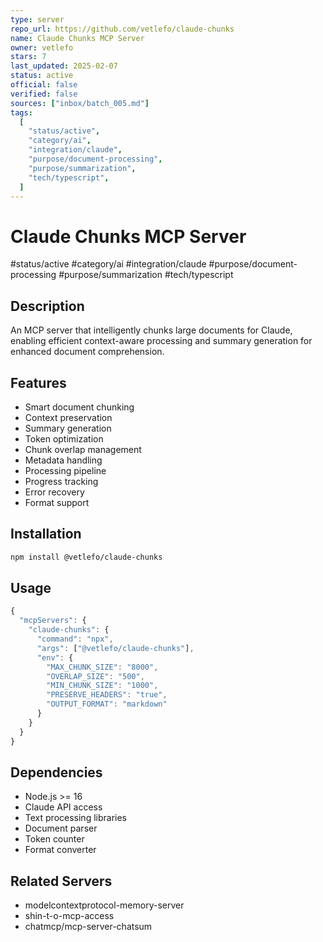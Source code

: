```yaml
---
type: server
repo_url: https://github.com/vetlefo/claude-chunks
name: Claude Chunks MCP Server
owner: vetlefo
stars: 7
last_updated: 2025-02-07
status: active
official: false
verified: false
sources: ["inbox/batch_005.md"]
tags:
  [
    "status/active",
    "category/ai",
    "integration/claude",
    "purpose/document-processing",
    "purpose/summarization",
    "tech/typescript",
  ]
---
```


# Claude Chunks MCP Server

#status/active #category/ai #integration/claude #purpose/document-processing #purpose/summarization #tech/typescript

## Description

An MCP server that intelligently chunks large documents for Claude, enabling efficient context-aware processing and summary generation for enhanced document comprehension.

## Features

- Smart document chunking
- Context preservation
- Summary generation
- Token optimization
- Chunk overlap management
- Metadata handling
- Processing pipeline
- Progress tracking
- Error recovery
- Format support

## Installation

```bash
npm install @vetlefo/claude-chunks
```

## Usage

```javascript
{
  "mcpServers": {
    "claude-chunks": {
      "command": "npx",
      "args": ["@vetlefo/claude-chunks"],
      "env": {
        "MAX_CHUNK_SIZE": "8000",
        "OVERLAP_SIZE": "500",
        "MIN_CHUNK_SIZE": "1000",
        "PRESERVE_HEADERS": "true",
        "OUTPUT_FORMAT": "markdown"
      }
    }
  }
}
```

## Dependencies

- Node.js >= 16
- Claude API access
- Text processing libraries
- Document parser
- Token counter
- Format converter

## Related Servers

- modelcontextprotocol-memory-server
- shin-t-o-mcp-access
- chatmcp/mcp-server-chatsum
